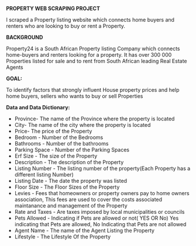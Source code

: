 <b>PROPERTY WEB SCRAPING PROJECT</b>

<p>I scraped a Property listing website which connects home buyers and renters who
are looking to buy or rent a Property. </p>

<b>BACKGROUND</b>

<p>Property24 is a South African Property listing Company which connects home-buyers
and renters looking for a property. It has over 300 000 Properties listed for sale and to 
rent from South African leading Real Estate Agents</p>

<b>GOAL:</b>
<p>To identify factors that strongly influent House property prices and help
home buyers,  sellers who wants to buy or sell Properties</p>


<b>Data and Data Dictionary:</b>

<ul>
<li>Province- The name of the Province where the property is located</li>
<li>City- The name of the city where the property is located</li>
<li>Price- The price of the Property</li>
<li>Bedroom - Number of the Bedrooms</li>
<li>Bathrooms - Number of the bathrooms</li>
<li>Parking Space - Number of the Parking Spaces</li>
<li>Erf Size - The size of the Property</li>
<li>Description - The description of the Property</li>
<li>Listing Number - The listing number of the property(Each Property has a different listing Number)</li>
<li>Listing Date - The date the property was listed</li>
<li>Floor Size - The Floor Sizes of the Property</li>
<li>Levies - Fees that homeowners or property owners pay to home owners association,
         This fees are used to cover the costs associated maintanance and management of the Property</li>
<li>Rate and Taxes - Are taxes imposed by local municipalities or councils</li>
<li>Pets Allowed - Indicating if Pets are allowed or not( YES OR No) Yes indicating that Pets are allowed, No Indicating
              that Pets are not allowed</li>
<li>Agent Name - The name  of the Agent Listing the Property</li>
<li>Lifestyle - The Lifestyle Of the Property</li>
</ul>
